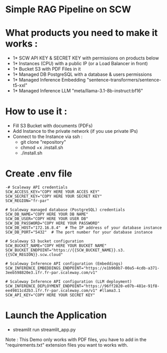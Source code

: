   # Simple RAG Pipeline on SCW

  # What products you need to make it works :
  - 1* SCW API KEY & SECRET KEY with permissions on products below
  - 1* Instances (CPU) with a public IP (or a Load Balancer in front)
  - 1* Bucket S3 with PDF Files in it
  - 1* Managed DB PostgreSQL with a database & users permissions
  - 1* Managed Inference Embedding "sentence-transformers/sentence-t5-xxl"
  - 1* Managed Inference LLM "meta/llama-3.1-8b-instruct:bf16"


   # How to use it :
  - Fill S3 Bucket with documents (PDFs)
  - Add Instance to the private network (if you use private IPs)
  - Connect to the Instance via ssh :
    - git clone "repository"
    - chmod +x .install.sh
    - ./install.sh

   # Create .env file
    -# Scaleway API credentials
    SCW_ACCESS_KEY="COPY HERE YOUR ACCES KEY"
    SCW_SECRET_KEY="COPY HERE YOUR SECRET KEY"
    SCW_REGION="fr-par" 
    
    # Scaleway managed database (PostgreSQL) credentials
    SCW_DB_NAME="COPY HERE YOUR DB NAME"
    SCW_DB_USER="COPY HERE YOUR USER DB"
    SCW_DB_PASSWORD="COPY HERE YOUR PASSWORD"
    SCW_DB_HOST="172.16.8.4"  # The IP address of your database instance
    SCW_DB_PORT="5432"  # The port number for your database instance
    
    # Scaleway S3 bucket configuration
    SCW_BUCKET_NAME="COPY HERE YOUR BUCKET NAME"
    SCW_BUCKET_ENDPOINT="https://{{SCW_BUCKET_NAME}}.s3.{{SCW_REGION}}.scw.cloud"
  
    # Scaleway Inference API configuration (Embeddings)
    SCW_INFERENCE_EMBEDDINGS_ENDPOINT="https://e1b960b7-00a5-4cdb-a371-3eeb598820e3.ifr.fr-par.scaleway.com/v1"
  
    # Scaleway Inference API configuration (LLM deployment)
    SCW_INFERENCE_DEPLOYMENT_ENDPOINT="https://96ff2820-e07b-481e-91f8-ee49811cd2b3.ifr.fr-par.scaleway.com/v1" #llama3.1
    SCW_API_KEY="COPY HERE YOUR SECRET KEY"

   # Launch the Application 
  - streamlit run streamlit_app.py

Note : This Demo only works with PDF files, you have to add in the "requirements.txt" extension files you want to works with.
